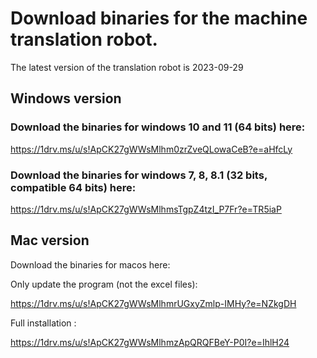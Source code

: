 
# Download binaries for the machine translation robot.

The latest version of the translation robot is 2023-09-29

## Windows version
### Download the binaries for windows 10 and 11 (64 bits) here:

https://1drv.ms/u/s!ApCK27gWWsMlhm0zrZveQLowaCeB?e=aHfcLy

### Download the binaries for windows 7, 8, 8.1 (32 bits, compatible 64 bits) here:

https://1drv.ms/u/s!ApCK27gWWsMlhmsTgpZ4tzI_P7Fr?e=TR5iaP

## Mac version
Download the binaries for macos here:

Only update the program (not the excel files):

https://1drv.ms/u/s!ApCK27gWWsMlhmrUGxyZmlp-IMHy?e=NZkgDH

Full installation :

https://1drv.ms/u/s!ApCK27gWWsMlhmzApQRQFBeY-P0I?e=IhlH24